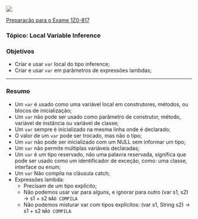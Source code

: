 ![](https://github.com/ocpjp-study/local-variable-inference/blob/main/ocpjp.png)

[Preparação para o Exame 1Z0-817](https://education.oracle.com/pt_BR/upgrade-ocp-java-6-7-8-to-java-se-11-developer/pexam_1Z0-817)

### Tópico: Local Variable Inference

### Objetivos
- Criar e usar `var` local do tipo inference;
- Criar e usar `var` em parâmetros de expressões lambdas;

<hr> 

### Resumo
- Um `var` é usado como uma variável local em construtores, métodos, ou blocos de inicialização;
- Um `var` não pode ser usado como parâmetro de construtor, método, variável de instância ou variável de classe;
- Um `var` sempre é inicializado na mesma linha onde é declarado;
- O valor de um `var` pode ser trocado, mas não o tipo;
- Um `var` não pode ser inicializado com um NULL sem informar um tipo;
- Um `var` não permite múltiplas variáveis declaradas;
- Um `var` é um tipo reservado, não uma palavra reservada, significa que pode ser usado como um identificador de exceção, como: uma classe, interface ou enum;
- Um `var` Não compila na cláusula catch;
- Expressões lambda:
  - Precisam de um tipo explícito;
  - Não podemos usar var para alguns, e ignorar para outro (var s1, s2) -> s1 + s2 `NÃO COMPILA`
  - Não podemos misturar var com tipos explícitos: (var s1, String s2) -> s1 + s2 `NÃO COMPILA`
